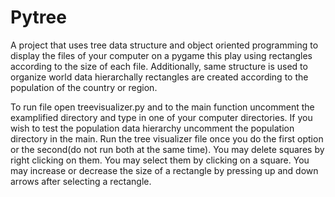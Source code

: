 # Pytree
A project that uses tree data structure and object oriented programming to display the files of your computer on a pygame this play using rectangles according to the size of each file. Additionally, same structure is used to organize world data hierarchally rectangles are created according to the population of the country or region.

To run file open treevisualizer.py and to the main function uncomment the examplified directory and type in one of your computer directories. If you wish to test the population data hierarchy uncomment the population directory in the main. Run the tree visualizer file once you do the first option or the second(do not run both at the same time). You may delete squares by right clicking on them. You may select them by clicking on a square. You may increase or decrease the size of a rectangle by pressing up and down arrows after selecting a rectangle.
